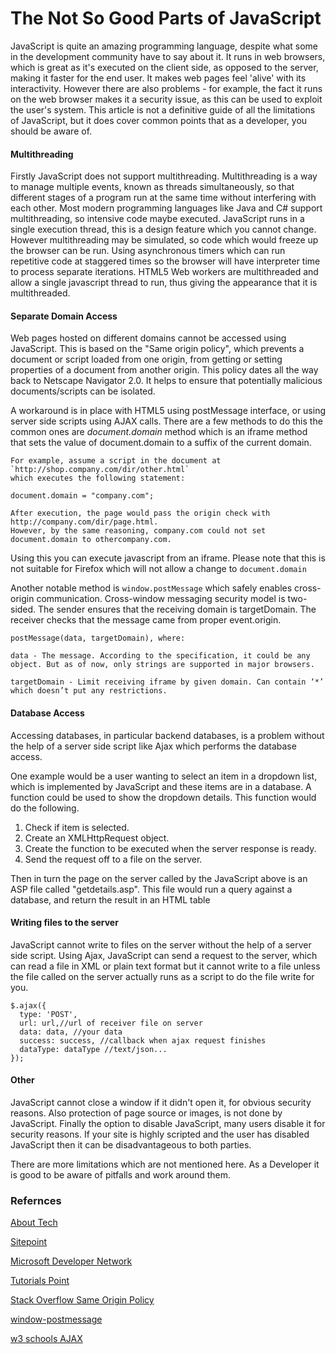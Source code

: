 # The Not So Good Parts of JavaScript

JavaScript is quite an amazing programming language, despite what some in the development community have to say about it.  It runs in web browsers, which is great as it's executed on the client side, as opposed to the server, making it faster for the end user.  It makes web pages feel 'alive' with its interactivity.  However there are also problems - for example, the fact it runs on the web browser makes it a security issue, as this can be used to exploit the user's system.  This article is not a definitive guide of all the limitations of JavaScript, but it does cover common points that as a developer, you should be aware of.

#### Multithreading

Firstly JavaScript does not support multithreading.  Multithreading is a way to manage multiple events, known as threads simultaneously, so that different stages of a program run at the same time without interfering with each other.  Most modern programming languages like Java and C# support multithreading, so intensive code maybe executed.  JavaScript runs in a single execution thread, this is a design feature which you cannot change.  However multithreading may be simulated, so code which would freeze up the browser can be run.  Using asynchronous timers which can run repetitive code at staggered times so the browser will have interpreter time to process separate iterations.  HTML5 Web workers are multithreaded and allow a single javascript thread to run, thus giving the appearance that it is multithreaded.

#### Separate Domain Access

Web pages hosted on different domains cannot be accessed using JavaScript.  This is based on the "Same origin policy", which prevents a document or script loaded from one origin, from getting or setting properties of a document from another origin. This policy dates all the way back to Netscape Navigator 2.0.  It helps to ensure that potentially malicious documents/scripts can be isolated.

A workaround is in place with HTML5 using postMessage interface, or using server side scripts using AJAX calls.  There are a few methods to do this the common ones are _document.domain_ method which is an iframe method that sets the value of document.domain to a suffix of the current domain.
````
For example, assume a script in the document at `http://shop.company.com/dir/other.html`
which executes the following statement:

document.domain = "company.com";

After execution, the page would pass the origin check with http://company.com/dir/page.html.
However, by the same reasoning, company.com could not set document.domain to othercompany.com.

````
Using this you can execute javascript from an iframe.  Please note that this is not suitable for Firefox which will not allow a change to `document.domain`

Another notable method is `window.postMessage` which safely enables cross-origin communication.  Cross-window messaging security model is two-sided. The sender ensures that the receiving domain is targetDomain. The receiver checks that the message came from proper event.origin.

````
postMessage(data, targetDomain), where:

data - The message. According to the specification, it could be any object. But as of now, only strings are supported in major browsers.

targetDomain - Limit receiving iframe by given domain. Can contain ‘*’ which doesn’t put any restrictions.
````


#### Database Access

Accessing databases, in particular backend databases, is a problem without the help of a server side script like Ajax which performs the database access.  

One example would be a user wanting to select an item in a dropdown list, which is implemented by JavaScript and these items are in a database.  A function could be used to show the dropdown details.  This function would do the following.
1. Check if item is selected.
2. Create an XMLHttpRequest object.
3. Create the function to be executed when the server response is ready.
4. Send the request off to a file on the server.

Then in turn the page on the server called by the JavaScript above is an ASP file called "getdetails.asp".  This file would run a query against a database, and return the result in an HTML table


#### Writing files to the server

JavaScript cannot write to files on the server without the help of a server side script. Using Ajax, JavaScript can send a request to the server, which can read a file in XML or plain text format but it cannot write to a file unless the file called on the server actually runs as a script to do the file write for you.

````
$.ajax({
  type: 'POST',
  url: url,//url of receiver file on server
  data: data, //your data
  success: success, //callback when ajax request finishes
  dataType: dataType //text/json...
});

````

#### Other

JavaScript cannot close a window if it didn't open it, for obvious security reasons.  Also protection of page source or images, is not done by JavaScript.  Finally the option to disable JavaScript, many users disable it for security reasons.  If your site is highly scripted and the user has disabled JavaScript then it can be disadvantageous to both parties.

There are more limitations which are not mentioned here.  As a Developer it is good to be aware of pitfalls and work around them.

### Refernces

[About Tech](http://javascript.about.com/od/reference/a/cannot.htm)

[Sitepoint](https://www.sitepoint.com/multi-threading-javascript/)

[Microsoft Developer Network](https://msdn.microsoft.com/en-us/hh549259.aspx)

[Tutorials Point](http://www.tutorialspoint.com/javascript/javascript_overview.htm)

[Stack Overflow Same Origin Policy](http://stackoverflow.com/questions/3076414/ways-to-circumvent-the-same-origin-policy)

[window-postmessage](https://davidwalsh.name/window-postmessage)

[w3 schools AJAX](http://www.w3schools.com/ajax/ajax_database.asp)
